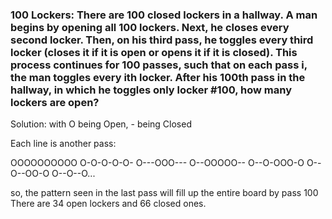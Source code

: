 ### 100 Lockers: There are 100 closed lockers in a hallway. A man begins by opening all 100 lockers. Next, he closes every second locker. Then, on his third pass, he toggles every third locker (closes it if it is open or opens it if it is closed). This process continues for 100 passes, such that on each pass i, the man toggles every ith locker. After his 100th pass in the hallway, in which he toggles only locker #100, how many lockers are open?

Solution: with O being Open, - being Closed

Each line is another pass:

OOOOOOOOOO
O-O-O-O-O-
O---OOO---
O--OOOOO--
O--O-OOO-O
O--O--OO-O
O--O--O...

so, the pattern seen in the last pass will fill up the entire board by pass 100
There are 34 open lockers and 66 closed ones.
